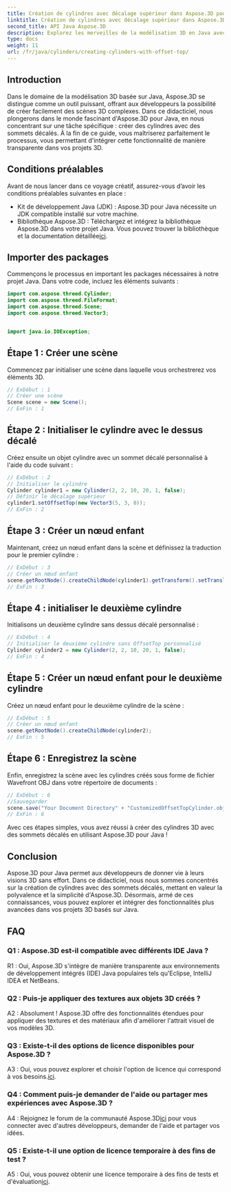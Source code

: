 ```yaml
---
title: Création de cylindres avec décalage supérieur dans Aspose.3D pour Java
linktitle: Création de cylindres avec décalage supérieur dans Aspose.3D pour Java
second_title: API Java Aspose.3D
description: Explorez les merveilles de la modélisation 3D en Java avec Aspose.3D. Apprenez à créer sans effort des cylindres captivants avec des sommets décalés.
type: docs
weight: 11
url: /fr/java/cylinders/creating-cylinders-with-offset-top/
---
```

## Introduction

Dans le domaine de la modélisation 3D basée sur Java, Aspose.3D se distingue comme un outil puissant, offrant aux développeurs la possibilité de créer facilement des scènes 3D complexes. Dans ce didacticiel, nous plongerons dans le monde fascinant d'Aspose.3D pour Java, en nous concentrant sur une tâche spécifique : créer des cylindres avec des sommets décalés. À la fin de ce guide, vous maîtriserez parfaitement le processus, vous permettant d'intégrer cette fonctionnalité de manière transparente dans vos projets 3D.

## Conditions préalables

Avant de nous lancer dans ce voyage créatif, assurez-vous d’avoir les conditions préalables suivantes en place :

- Kit de développement Java (JDK) : Aspose.3D pour Java nécessite un JDK compatible installé sur votre machine.
-  Bibliothèque Aspose.3D : Téléchargez et intégrez la bibliothèque Aspose.3D dans votre projet Java. Vous pouvez trouver la bibliothèque et la documentation détaillée[ici](https://releases.aspose.com/3d/java/).

## Importer des packages

Commençons le processus en important les packages nécessaires à notre projet Java. Dans votre code, incluez les éléments suivants :

```java
import com.aspose.threed.Cylinder;
import com.aspose.threed.FileFormat;
import com.aspose.threed.Scene;
import com.aspose.threed.Vector3;


import java.io.IOException;
```

## Étape 1 : Créer une scène

Commencez par initialiser une scène dans laquelle vous orchestrerez vos éléments 3D.

```java
// ExDébut : 1
// Créer une scène
Scene scene = new Scene();
// ExFin : 1
```

## Étape 2 : Initialiser le cylindre avec le dessus décalé

Créez ensuite un objet cylindre avec un sommet décalé personnalisé à l'aide du code suivant :

```java
// ExDébut : 2
// Initialiser le cylindre
Cylinder cylinder1 = new Cylinder(2, 2, 10, 20, 1, false);
// Définir le décalage supérieur
cylinder1.setOffsetTop(new Vector3(5, 3, 0));
// ExFin : 2
```

## Étape 3 : Créer un nœud enfant

Maintenant, créez un nœud enfant dans la scène et définissez la traduction pour le premier cylindre :

```java
// ExDébut : 3
// Créer un nœud enfant
scene.getRootNode().createChildNode(cylinder1).getTransform().setTranslation(10, 0, 0);
// ExFin : 3
```

## Étape 4 : initialiser le deuxième cylindre

Initialisons un deuxième cylindre sans dessus décalé personnalisé :

```java
// ExDébut : 4
// Initialiser le deuxième cylindre sans OffsetTop personnalisé
Cylinder cylinder2 = new Cylinder(2, 2, 10, 20, 1, false);
// ExFin : 4
```

## Étape 5 : Créer un nœud enfant pour le deuxième cylindre

Créez un nœud enfant pour le deuxième cylindre de la scène :

```java
// ExDébut : 5
// Créer un nœud enfant
scene.getRootNode().createChildNode(cylinder2);
// ExFin : 5
```

## Étape 6 : Enregistrez la scène

Enfin, enregistrez la scène avec les cylindres créés sous forme de fichier Wavefront OBJ dans votre répertoire de documents :

```java
// ExDébut : 6
//Sauvegarder
scene.save("Your Document Directory" + "CustomizedOffsetTopCylinder.obj", FileFormat.WAVEFRONTOBJ);
// ExFin : 6
```

Avec ces étapes simples, vous avez réussi à créer des cylindres 3D avec des sommets décalés en utilisant Aspose.3D pour Java !

## Conclusion

Aspose.3D pour Java permet aux développeurs de donner vie à leurs visions 3D sans effort. Dans ce didacticiel, nous nous sommes concentrés sur la création de cylindres avec des sommets décalés, mettant en valeur la polyvalence et la simplicité d'Aspose.3D. Désormais, armé de ces connaissances, vous pouvez explorer et intégrer des fonctionnalités plus avancées dans vos projets 3D basés sur Java.

## FAQ

### Q1 : Aspose.3D est-il compatible avec différents IDE Java ?

R1 : Oui, Aspose.3D s'intègre de manière transparente aux environnements de développement intégrés (IDE) Java populaires tels qu'Eclipse, IntelliJ IDEA et NetBeans.

### Q2 : Puis-je appliquer des textures aux objets 3D créés ?

A2 : Absolument ! Aspose.3D offre des fonctionnalités étendues pour appliquer des textures et des matériaux afin d'améliorer l'attrait visuel de vos modèles 3D.

### Q3 : Existe-t-il des options de licence disponibles pour Aspose.3D ?

A3 : Oui, vous pouvez explorer et choisir l'option de licence qui correspond à vos besoins.[ici](https://purchase.aspose.com/buy).

### Q4 : Comment puis-je demander de l'aide ou partager mes expériences avec Aspose.3D ?

 A4 : Rejoignez le forum de la communauté Aspose.3D[ici](https://forum.aspose.com/c/3d/18) pour vous connecter avec d'autres développeurs, demander de l'aide et partager vos idées.

### Q5 : Existe-t-il une option de licence temporaire à des fins de test ?

 A5 : Oui, vous pouvez obtenir une licence temporaire à des fins de tests et d'évaluation[ici](https://purchase.aspose.com/temporary-license/).